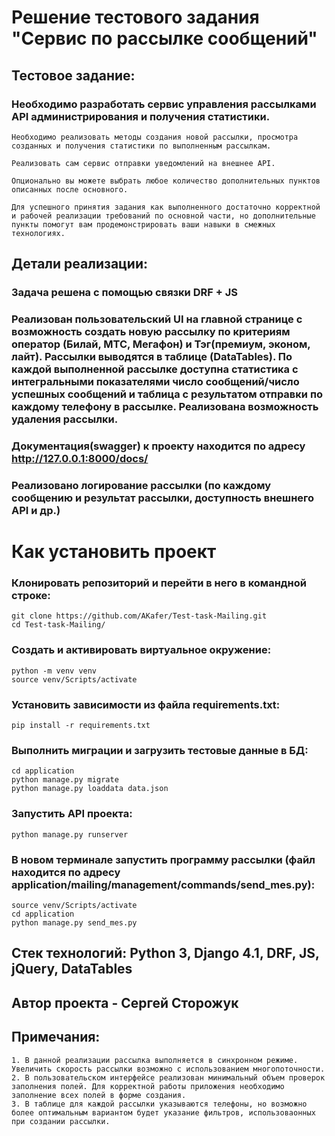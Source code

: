 <h1> Решение тестового задания "Сервис по рассылке сообщений" </h1>

## Тестовое задание:

### Необходимо разработать сервис управления рассылками API администрирования и получения статистики.

```
Необходимо реализовать методы создания новой рассылки, просмотра созданных и получения статистики по выполненным рассылкам.
```

```
Реализовать сам сервис отправки уведомлений на внешнее API.
```

```
Опционально вы можете выбрать любое количество дополнительных пунктов описанных после основного.
```

```
Для успешного принятия задания как выполненного достаточно корректной и рабочей реализации требований по основной части, но дополнительные пункты помогут вам продемонстрировать ваши навыки в смежных технологиях.
```

## Детали реализации:

### Задача решена с помощью связки DRF + JS

### Реализован пользовательский UI на главной странице с возможность создать новую рассылку по критериям оператор (Билай, МТС, Мегафон) и Тэг(премиум, эконом, лайт). Рассылки выводятся в таблице (DataTables). По каждой выполненной рассылке доступна статистика с интегральными показателями число сообщений/число успешных сообщений и таблица с результатом отправки по каждому телефону в рассылке. Реализована возможность удаления рассылки.

### Документация(swagger) к проекту находится по адресу http://127.0.0.1:8000/docs/

### Реализовано логирование рассылки (по каждому сообщению и результат рассылки, доступность внешнего API и др.)

# Как установить проект

### Клонировать репозиторий и перейти в него в командной строке:

```
git clone https://github.com/AKafer/Test-task-Mailing.git
cd Test-task-Mailing/
```

### Создать и активировать виртуальное окружение:

```
python -m venv venv
source venv/Scripts/activate
```

### Установить зависимости из файла requirements.txt:

```
pip install -r requirements.txt
```

### Выполнить миграции и загрузить тестовые данные в БД:

```
cd application
python manage.py migrate
python manage.py loaddata data.json
```

### Запустить API проекта:

```
python manage.py runserver
```

### В новом терминале запустить программу рассылки (файл находится по адресу application/mailing/management/commands/send_mes.py):

```
source venv/Scripts/activate
cd application
python manage.py send_mes.py
```

## Стек технологий: Python 3, Django 4.1, DRF, JS, jQuery, DataTables

## Автор проекта - Сергей Сторожук

## Примечания:

```
1. В данной реализации рассылка выполняется в синхронном режиме. Увеличить скорость рассылки возможно с использованием многопоточности.
2. В пользовательском интерфейсе реализован минимальный объем проверок заполнения полей. Для корректной работы приложения необходимо заполнение всех полей в форме создания.
3. В таблице для каждой рассылки указываются телефоны, но возможно более оптимальным вариантом будет указание фильтров, использоваонных при создании рассылки.
```
